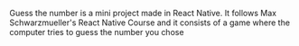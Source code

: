 Guess the number is a mini project made in React Native. It follows Max Schwarzmueller's React Native Course and it consists of a game where the computer tries to guess the number you chose
